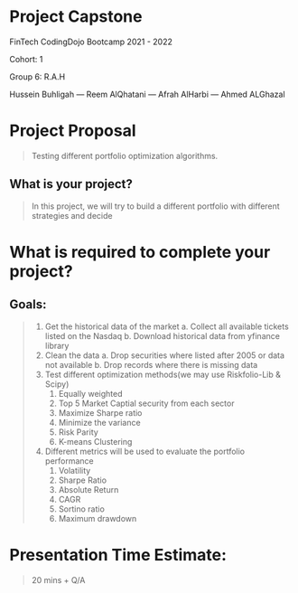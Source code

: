 # Project Capstone 

FinTech CodingDojo Bootcamp 2021 - 2022

Cohort: 1 

Group 6: R.A.H

Hussein Buhligah — Reem AlQhatani — Afrah AlHarbi — Ahmed ALGhazal


# Project Proposal 

> Testing different portfolio optimization algorithms.


## What is your project?

> In this project, we will try to build a different portfolio with different strategies and decide   


# What is required to complete your project?


## Goals:
> 1. Get the historical data of the market
>   a. Collect all available tickets listed on the Nasdaq
>   b. Download historical data from yfinance library
> 2. Clean the data
>   a. Drop securities where listed after 2005 or data not available
>   b. Drop records where there is missing data
> 3. Test different optimization methods(we may use Riskfolio-Lib & Scipy)
>     1. Equally weighted
>     2. Top 5 Market Captial security from each sector
>     3. Maximize Sharpe ratio
>     4. Minimize the variance
>     5. Risk Parity
>     6. K-means Clustering
> 4. Different metrics will be used to evaluate the portfolio performance
>    1. Volatility 
>    2. Sharpe Ratio
>    3. Absolute Return
>    4. CAGR
>    5. Sortino ratio
>    6. Maximum drawdown

# Presentation Time Estimate:

> 20 mins + Q/A
